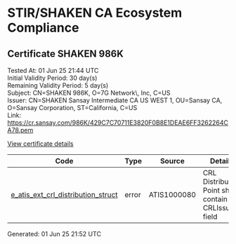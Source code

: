 # STIR/SHAKEN CA Ecosystem Compliance

## Certificate SHAKEN 986K

Tested At: 01 Jun 25 21:44 UTC\
Initial Validity Period: 30 day(s)\
Remaining Validity Period: 5 day(s)\
Subject: CN=SHAKEN 986K, O=7G Network\\, Inc, C=US\
Issuer: CN=SHAKEN Sansay Intermediate CA US WEST 1, OU=Sansay CA, O=Sansay Corporation, ST=California, C=US\
Link: https://cr.sansay.com/986K/429C7C70711E3820F0B8E1DEAE6FF3262264CA78.pem

[View certificate details](https://x509.io/?cert=MIICoDCCAkegAwIBAgIUQpx8cHEeOCDwuOHerm%2FzJiJkyngwCgYIKoZIzj0EAwIwgYUxCzAJBgNVBAYTAlVTMRMwEQYDVQQIDApDYWxpZm9ybmlhMRswGQYDVQQKDBJTYW5zYXkgQ29ycG9yYXRpb24xEjAQBgNVBAsMCVNhbnNheSBDQTEwMC4GA1UEAwwnU0hBS0VOIFNhbnNheSBJbnRlcm1lZGlhdGUgQ0EgVVMgV0VTVCAxMB4XDTI1MDUwNzAwMDAwMFoXDTI1MDYwNjAwMDAwMFowPTELMAkGA1UEBhMCVVMxGDAWBgNVBAoMDzdHIE5ldHdvcmssIEluYzEUMBIGA1UEAwwLU0hBS0VOIDk4NkswWTATBgcqhkjOPQIBBggqhkjOPQMBBwNCAAStluu8PtkE%2BJhcEMSZlPlWArvnBw%2BeaHw9W958gLRoKtTu4OOoJ1h44wNPS4VVal7n0yV2P1VtWx14jk0R4A46o4HbMIHYMBYGCCsGAQUFBwEaBAowCKAGFgQ5ODZLMBcGA1UdIAQQMA4wDAYKYIZIAYb%2FCQEBBDAdBgNVHQ4EFgQUBhYyAoUUhL9wmiwKa5F6SidLMRowHwYDVR0jBBgwFoAUrNOT9UNDzAq%2BRVgXE32SfNzDAUYwRwYDVR0fBEAwPjA8oDqgOIY2aHR0cHM6Ly9hdXRoZW50aWNhdGUtYXBpLmljb25lY3Rpdi5jb20vZG93bmxvYWQvdjEvY3JsMAwGA1UdEwEB%2FwQCMAAwDgYDVR0PAQH%2FBAQDAgeAMAoGCCqGSM49BAMCA0cAMEQCIB%2F3w5eefI8Dr%2BEANJmrDF4E6Qzy%2FedTF7nXAeDT4m2cAiBINE38gYUMMkRrTBg37wwAkBSxkpxLHP5hooGUQ0zKJA%3D%3D)

| Code | Type | Source | Details |
|------|------|--------|---------|
| [e_atis_ext_crl_distribution_struct](../../ISSUES/e_atis_ext_crl_distribution_struct/README.md) | error | ATIS1000080 | CRL Distribution Point shall contain a CRLIssuer field |


Generated: 01 Jun 25 21:52 UTC